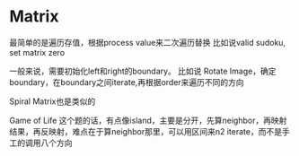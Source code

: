 # Matrix

最简单的是遍历存值，根据process value来二次遍历替换
比如说valid sudoku, set matrix zero

一般来说，需要初始化left和right的boundary。
比如说 Rotate Image，确定boundary，在boundary之间iterate,再根据order来遍历不同的方向

Spiral Matrix也是类似的

Game of Life 这个题的话，有点像island，主要是分开，先算neighbor，再映射结果，再反映射，难点在于算neighbor那里，可以用区间来n2 iterate，而不是手工的调用八个方向

